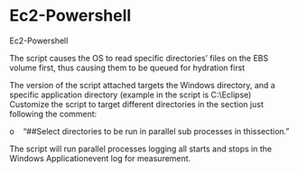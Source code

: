# Ec2-Powershell
Ec2-Powershell

The script causes the OS to read specific directories’ files on
the EBS volume first, thus causing them to be queued for hydration first 

The version of the script attached targets the Windows directory, and a specific application directory (example in the script is C:\Eclipse)
        
Customize the script to target different directories in the section just following the comment: 

o    “##Select directories to be run in parallel sub processes in thissection.”

The script will run parallel processes logging all starts and stops in the Windows Applicationevent log for measurement.
